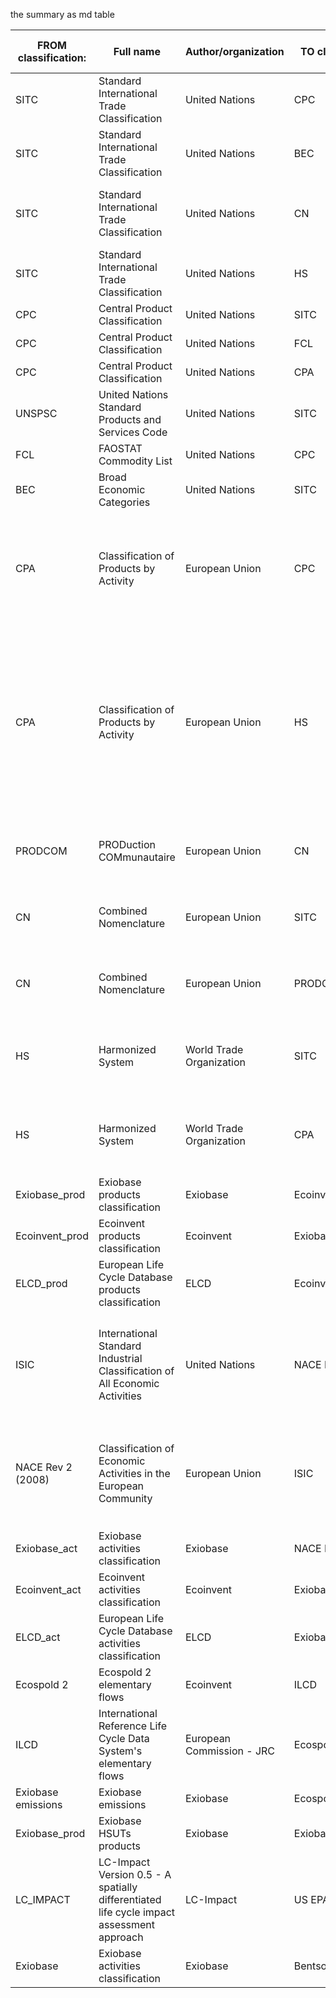 the summary as md table

| FROM classification: | Full name                                                                                | Author/organization       | TO classification: | Full name                                                                   | Author/organization                           | Type of clasifications | Correspondence file name                                | Status of the correspondance file  | Author of the correspondance file | Comment                                                                                                                                                            | 
|----------------------|------------------------------------------------------------------------------------------|---------------------------|--------------------|-----------------------------------------------------------------------------|-----------------------------------------------|------------------------|---------------------------------------------------------|------------------------------------|-----------------------------------|--------------------------------------------------------------------------------------------------------------------------------------------------------------------| 
| SITC                 | Standard International Trade Classification                                              | United Nations            | CPC                | Central Product Classification                                              | United Nations                                | products               | SITCv4_to_CPCv2.csv                                     | Completed and Verified             | UN                                |                                                                                                                                                                    | 
| SITC                 | Standard International Trade Classification                                              | United Nations            | BEC                | Broad Economic Categories                                                   | United Nations                                | products               | SITCv3_to_BEC.csv                                       | Completed and Verified             | UN                                |                                                                                                                                                                    | 
| SITC                 | Standard International Trade Classification                                              | United Nations            | CN                 | Combined Nomenclature                                                       | European Union                                | products               | SITCv4_to_CN2017.csv                                    | Completed and Verified             | UN                                | CN further details HS at EU level (e.g. it adds sub-categories)                                                                                                    | 
| SITC                 | Standard International Trade Classification                                              | United Nations            | HS                 | Harmonized System                                                           | World Trade Organization                      | products               | SITCv4_to_HS2012.csv                                    | Completed and Verified             | UN                                |                                                                                                                                                                    | 
| CPC                  | Central Product Classification                                                           | United Nations            | SITC               | Standard International Trade Classification                                 | United Nations                                | products               | CPCv2_to_SITCv4.csv                                     | Completed and Verified             | UN                                |                                                                                                                                                                    | 
| CPC                  | Central Product Classification                                                           | United Nations            | FCL                | FAOSTAT Commodity List                                                      | United Nations                                | products               | CPCv2_to_FCL.csv                                        | Completed and Verified             | UN                                |                                                                                                                                                                    | 
| CPC                  | Central Product Classification                                                           | United Nations            | CPA                | Classification of Products by Activity                                      | European Union                                | products               | CPCv2_to_CPA2008.csv                                    | Completed and Verified             | UN                                |                                                                                                                                                                    | 
| UNSPSC               | United Nations Standard Products and Services Code                                       | United Nations            | SITC               | Standard International Trade Classification                                 | United Nations                                | products               |                                                         | Missing                            |                                   |                                                                                                                                                                    | 
| FCL                  | FAOSTAT Commodity List                                                                   | United Nations            | CPC                | Central Product Classification                                              | United Nations                                | products               | FCL_to_CPCv2.csv                                        | Completed and Verified             | UN                                |                                                                                                                                                                    | 
| BEC                  | Broad Economic Categories                                                                | United Nations            | SITC               | Standard International Trade Classification                                 | United Nations                                | products               | BEC_to_SITCv3.csv                                       | Completed and Verified             | UN                                |                                                                                                                                                                    | 
| CPA                  | Classification of Products by Activity                                                   | European Union            | CPC                | Central Product Classification                                              | United Nations                                | products               | CPA2008_to_CPCv2.csv                                    | Completed and Verified             | UN                                | "CPA: Statistical Classification of Products by Activity in the European Economic Community, 2008 version"                                                         | 
| CPA                  | Classification of Products by Activity                                                   | European Union            | HS                 | Harmonized System                                                           | World Trade Organization                      | products               | CPA2008_to_ HS2007.csv                                  | Completed and Verified             | UN                                | "CPA: Statistical Classification of Products by Activity in the European Economic Community, 2008 version; HS: Harmonized Commodity Description and Coding System" | 
| PRODCOM              | PRODuction COMmunautaire                                                                 | European Union            | CN                 | Combined Nomenclature                                                       | European Union                                | products               | PROCOM2017_to_CN2017.csv                                | Completed and Verified             | UN                                | CN further details HS at EU level (e.g. it adds sub-categories)                                                                                                    | 
| CN                   | Combined Nomenclature                                                                    | European Union            | SITC               | Combined Nomenclature                                                       | United Nations                                | products               | CN2017_to_SITCv4.csv                                    | Completed and Verified             | UN                                | CN further details HS at EU level (e.g. it adds sub-categories)                                                                                                    | 
| CN                   | Combined Nomenclature                                                                    | European Union            | PRODCOM            | PRODuction COMmunautaire                                                    | European Union                                | products               | CN_2017_to_PRODCOM_2017.csv                             | Completed and Verified             | UN                                | CN further details HS at EU level (e.g. it adds sub-categories)                                                                                                    | 
| HS                   | Harmonized System                                                                        | World Trade Organization  | SITC               | Standard International Trade Classification                                 | United Nations                                | products               | HS2012_to_SITCv4.csv                                    | Completed and Verified             | UN                                | HS: Harmonized Commodity Description and Coding System                                                                                                             | 
| HS                   | Harmonized System                                                                        | World Trade Organization  | CPA                | Classification of Products by Activity                                      | European Union                                | products               | HS2007_to_CPA2008.csv                                   | Completed and Verified             | UN                                | HS: Harmonized Commodity Description and Coding System                                                                                                             | 
| Exiobase_prod        | Exiobase products classification                                                         | Exiobase                  | Ecoinvent_prod     | Ecoinvent products classification                                           | Ecoinvent                                     | products               |                                                         | Missing                            |                                   |                                                                                                                                                                    | 
| Ecoinvent_prod       | Ecoinvent products classification                                                        | Ecoinvent                 | Exiobase_prod      | Exiobase products classification                                            | Exiobase                                      | products               | Ecoivent3.2_to_exiobase2.csv                            | ?                                  | ?                                 |                                                                                                                                                                    | 
| ELCD_prod            | European Life Cycle Database products classification                                     | ELCD                      | Ecoinvent_prod     | Ecoinvent products classification                                           | Ecoinvent                                     | products               |                                                         | Missing                            |                                   |                                                                                                                                                                    | 
| ISIC                 | International Standard Industrial Classification of All Economic Activities              | United Nations            | NACE Rev 2 (2008)  | Classification of Economic Activities in the European Community             | European Union                                | activities             | ISICv4_to_NACEv2.csv                                    | Completed and Verified             | UN                                | (NACE: nomenclature statistique des activit�s �conomiques dans la Communaut� europ�enne)                                                                           | 
| NACE Rev 2 (2008)    | Classification of Economic Activities in the European Community                          | European Union            | ISIC               | International Standard Industrial�Classification�of All Economic Activities | United Nations                                | activities             | NACEv2_to_ISICv4.csv                                    | Completed and Verified             | UN                                | (NACE: nomenclature statistique des activit�s �conomiques dans la Communaut� europ�enne)                                                                           | 
| Exiobase_act         | Exiobase activities classification                                                       | Exiobase                  | NACE Rev 2 (2008)  | Classification of Economic Activities in the European Community             | European Union                                | activities             | exiobase2_to_NACE2008_v2.csv                            | Incomplete                         | Cyril/Stefano                     |                                                                                                                                                                    | 
| Ecoinvent_act        | Ecoinvent activities classification                                                      | Ecoinvent                 | Exiobase_act       | Exiobase activities classification                                          | Exiobase                                      | activities             | EcoinventAct3.2_to_exiobase2.csv                        | Incomplete                         | Cyril                             |                                                                                                                                                                    | 
| ELCD_act             | European Life Cycle Database activities  classification                                  | ELCD                      | Exiobase_act       | Exiobase activities classification                                          | Exiobase                                      | activities             |                                                         | Missing                            | UN                                |                                                                                                                                                                    | 
| Ecospold 2           | Ecospold 2 elementary flows                                                              | Ecoinvent                 | ILCD               | International Reference Life Cycle Data System's elementary flows           | European Commission - JRC                     | elementary flows       | EcoinventElflow3.2_to_ILCD.csv                          | Completed and Verified             | UN                                |                                                                                                                                                                    | 
| ILCD                 | International Reference Life Cycle Data System's elementary flows                        | European Commission - JRC | Ecospold 2         |                                                                             | Ecoinvent                                     | elementary flows       |                                                         | Missing                            |                                   |                                                                                                                                                                    | 
| Exiobase emissions   | Exiobase emissions                                                                       | Exiobase                  | Ecospold 2         | Ecospold 2 elementary flows                                                 | Ecoinvent                                     | elementary flows       |                                                         | ?                                  | ?                                 |                                                                                                                                                                    | 
| Exiobase_prod        | Exiobase HSUTs products                                                                  | Exiobase                  | Exiobase_HIOT_prod | Exiobase HIOT products                                                      | Exiobase                                      | products               | Exiobase_v3_3_17_HSUTs_HIOT_product_correspondences.csv | Completed                          | Stefano                           |                                                                                                                                                                    | 
| LC_IMPACT            | LC-Impact Version 0.5 - A spatially differentiated life cycle impact assessment approach | LC-Impact                 | US EPA             | United States Environmental Protection Agency                               | United States Environmental Protection Agency | elementary flows       | LC_IMPACT_US_EPA.csv                                    | Completed                          | Tiago                             |                                                                                                                                                                    | 
| Exiobase             | Exiobase activities classification                                                       | Exiobase                  | Bentso             | Bentso model technologies                                                   | Chris Mutel                                   | activities             | Exiobase_to_Bentso.csv                                  | Complete not verified              | Massimo Pizzol                    | N-1 classification                                                                                                                                                 | 

